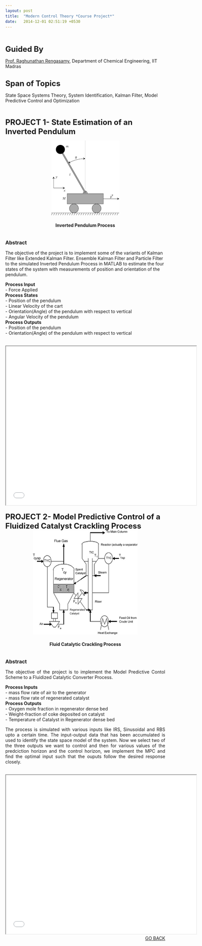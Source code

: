 ```yaml
---
layout: post
title:  "Modern Control Theory *Course Project*"
date:   2014-12-01 02:51:19 +0530
---
```



<br>
<br>
<font size="5"><b>Guided By</b></font>
<p><a href="http://arunkt.wix.com/homepage">Prof. Raghunathan Rengasamy</a>, Department of Chemical Engineering, IIT Madras</p>

<br>
<font size="5"><b>Span of Topics</b></font>
<p>State Space Systems Theory, System Identification, Kalman Filter, Model Predictive Control and Optimization</p>
<br>

<font size="5"><b>PROJECT 1- State Estimation of an Inverted Pendulum</b></font>
<section role="banner">
<center><img src="/img/invertedpendulum.png" />
<h4>Inverted Pendulum Process</h4></center>
</section>
<br>
<font size="3"><b>Abstract</b></font>
<p>The objective of the project is to implement some of the variants of Kalman Filter like Extended Kalman Filter. Ensemble Kalman Filter and Particle Filter to the simulated Inverted Pendulum Process in MATLAB to estimate the four states of the system with measurements of position and orientation of the pendulum.</p>
<p>
<b>Process Input</b>
<br>- Force Applied 
<br><b>Process States</b>
<br>- Position of the pendulum 
<br>- Linear Velocity of the cart 
<br>- Orientation(Angle) of the pendulum with respect to vertical
<br>- Angular Velocity of the pendulum 
<br><b>Process Outputs</b>
<br>- Position of the pendulum 
<br>- Orientation(Angle) of the pendulum with respect to vertical
</p>

<br>
<section role="banner" align="center">
<iframe src="/kalmanfilter.pdf" 
style="width:600px; height:500px;" frameborder="2"></iframe>
</section>


<br>
<font size="5"><b>PROJECT 2- Model Predictive Control of a Fluidized Catalyst Crackling Process</b></font>
<section role="banner">
<center><img src="/img/FCC.jpg" />
<h4>Fluid Catalytic Crackling Process</h4></center>
</section>
<br>
<font size="3"><b>Abstract</b></font>
<p align ="justify">The objective of the project is to implement the Model Predictive Contol Scheme to a Fluidized Catalytic Converter Process.</p>
<p>
<b>Process Inputs</b>
<br>- mass flow rate of air to the generator 
<br>- mass flow rate of regenerated catalyst 
<br><b>Process Outputs</b>
<br>- Oxygen mole fraction in regenerator dense bed 
<br>- Weight-fraction of coke deposited on catalyst
<br>- Temperature of Catalyst in Regenerator dense bed</p>
<p align="justify">The process is simulated with various inputs like IRS, Sinusoidal and RBS upto a certain time. The input-output data that has been accumulated is used to identify the state space model of the system. Now we select two of the three outputs we want to control and then for various values of the predciction horizon and the control horizon, we implement the MPC and find the optimal input such that the ouputs follow the desired response closely.</p>
<br>
<section role="banner" align="center">
<iframe src="/MPC.pdf" 
style="width:600px; height:500px;" frameborder="2"></iframe>
</section>
<div align="right"><a href="/project.html">GO BACK</a></div>
<br>




